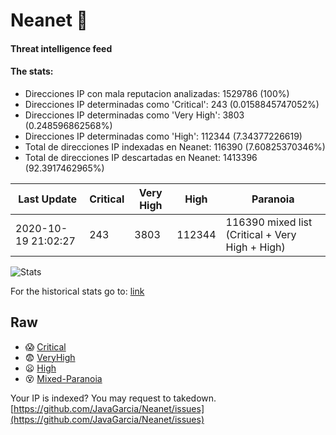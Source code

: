 # Neanet :hocho:
#### Threat intelligence feed
#### The stats:

- Direcciones IP con mala reputacion analizadas: 1529786 (100%)
- Direcciones IP determinadas como 'Critical':  243 (0.0158845747052%)
- Direcciones IP determinadas como 'Very High':  3803 (0.248596862568%)
- Direcciones IP determinadas como 'High':  112344 (7.34377226619)
- Total de direcciones IP indexadas en Neanet:  116390 (7.60825370346%)
- Total de direcciones IP descartadas en Neanet:  1413396 (92.3917462965%)

| Last Update | Critical | Very High | High | Paranoia |
| --- | --- | --- | --- | --- |
| 2020-10-19 21:02:27 | 243 | 3803 | 112344 | 116390 mixed list (Critical + Very High + High)|

![Stats](https://docs.google.com/spreadsheets/d/e/2PACX-1vSnaNMIXVabIpDJjufMlzH7poXnshF3mgd8Is1g9ytUEzVsP5my4Trn8f-xkoLLQ38xpL3HtmUexLo6/pubchart?oid=501124687&format=image)

For the historical stats go to: [link](/stats.csv)
## Raw
- :scream: [Critical](https://raw.githubusercontent.com/JavaGarcia/Neanet/master/blacklists/neanet_critical.txt)
- :fearful: [VeryHigh](https://raw.githubusercontent.com/JavaGarcia/Neanet/master/blacklists/neanet_veryHigh.txtt)
- :frowning: [High](https://raw.githubusercontent.com/JavaGarcia/Neanet/master/blacklists/neanet_high.txt)
- :dizzy_face: [Mixed-Paranoia](https://raw.githubusercontent.com/JavaGarcia/Neanet/master/blacklists/neanet_all.txt)


Your IP is indexed? You may request to takedown. [https://github.com/JavaGarcia/Neanet/issues](https://github.com/JavaGarcia/Neanet/issues)
























































































































































































































































































































































































































































































































































































































































































































































































































































































































































































































































































































































































































































































































































































































































































































































































